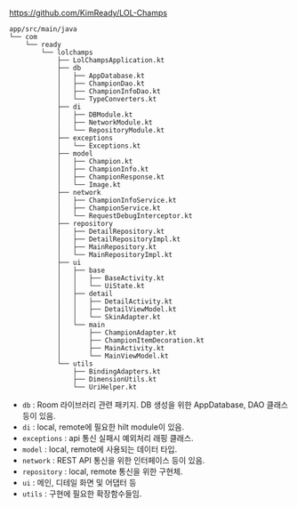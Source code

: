 https://github.com/KimReady/LOL-Champs

```
app/src/main/java
└── com
    └── ready
        └── lolchamps
            ├── LolChampsApplication.kt
            ├── db
            │   ├── AppDatabase.kt
            │   ├── ChampionDao.kt
            │   ├── ChampionInfoDao.kt
            │   └── TypeConverters.kt
            ├── di
            │   ├── DBModule.kt
            │   ├── NetworkModule.kt
            │   └── RepositoryModule.kt
            ├── exceptions
            │   └── Exceptions.kt
            ├── model
            │   ├── Champion.kt
            │   ├── ChampionInfo.kt
            │   ├── ChampionResponse.kt
            │   └── Image.kt
            ├── network
            │   ├── ChampionInfoService.kt
            │   ├── ChampionService.kt
            │   └── RequestDebugInterceptor.kt
            ├── repository
            │   ├── DetailRepository.kt
            │   ├── DetailRepositoryImpl.kt
            │   ├── MainRepository.kt
            │   └── MainRepositoryImpl.kt
            ├── ui
            │   ├── base
            │   │   ├── BaseActivity.kt
            │   │   └── UiState.kt
            │   ├── detail
            │   │   ├── DetailActivity.kt
            │   │   ├── DetailViewModel.kt
            │   │   └── SkinAdapter.kt
            │   └── main
            │       ├── ChampionAdapter.kt
            │       ├── ChampionItemDecoration.kt
            │       ├── MainActivity.kt
            │       └── MainViewModel.kt
            └── utils
                ├── BindingAdapters.kt
                ├── DimensionUtils.kt
                └── UriHelper.kt
```

- `db` : Room 라이브러리 관련 패키지. DB 생성을 위한 AppDatabase, DAO 클래스 등이 있음.
- `di` : local, remote에 필요한 hilt module이 있음.
- `exceptions` : api 통신 실패시 예외처리 래핑 클래스.
- `model` : local, remote에 사용되는 데이터 타입.
- `network` : REST API 통신을 위한 인터페이스 등이 있음.
- `repository` : local, remote 통신을 위한 구현체.
- `ui` : 메인, 디테일 화면 및 어댑터 등
- `utils` : 구현에 필요한 확장함수들임.

